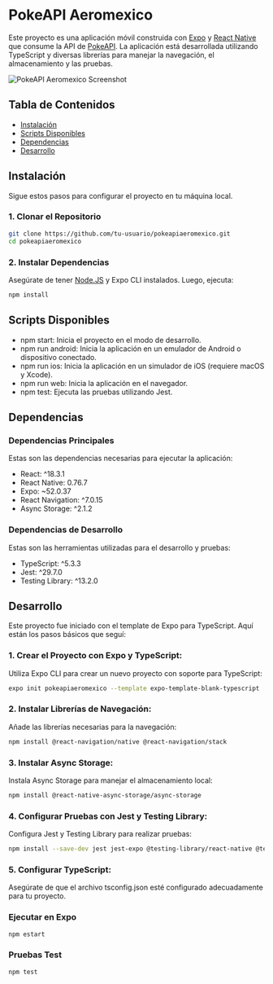 # PokeAPI Aeromexico

Este proyecto es una aplicación móvil construida con [Expo](https://expo.dev/) y [React Native](https://reactnative.dev/) que consume la API de [PokeAPI](https://pokeapi.co/). La aplicación está desarrollada utilizando TypeScript y diversas librerías para manejar la navegación, el almacenamiento y las pruebas.

![PokeAPI Aeromexico Screenshot](https://content.instructables.com/FQM/ILK3/IBRRVVZQ/FQMILK3IBRRVVZQ.jpg?auto=webp&frame=1&crop=3:2&width=320&md=MjAxNS0wNy0wNiAxNzowMTozNi4w)

## Tabla de Contenidos

- [Instalación](#instalación)
- [Scripts Disponibles](#scripts-disponibles)
- [Dependencias](#dependencias)
- [Desarrollo](#desarrollo)

## Instalación

Sigue estos pasos para configurar el proyecto en tu máquina local.

### 1. Clonar el Repositorio

```bash
git clone https://github.com/tu-usuario/pokeapiaeromexico.git
cd pokeapiaeromexico
```
### 2. Instalar Dependencias

Asegúrate de tener [Node.JS](https://node.js/) y Expo CLI instalados. Luego, ejecuta:

```bash
npm install
```
## Scripts Disponibles
- npm start: Inicia el proyecto en el modo de desarrollo.
- npm run android: Inicia la aplicación en un emulador de Android o dispositivo conectado.
- npm run ios: Inicia la aplicación en un simulador de iOS (requiere macOS y Xcode).
- npm run web: Inicia la aplicación en el navegador.
- npm test: Ejecuta las pruebas utilizando Jest.

## Dependencias

### Dependencias Principales
Estas son las dependencias necesarias para ejecutar la aplicación:

- React: ^18.3.1
- React Native: 0.76.7
- Expo: ~52.0.37
- React Navigation: ^7.0.15
- Async Storage: ^2.1.2
### Dependencias de Desarrollo
Estas son las herramientas utilizadas para el desarrollo y pruebas:

- TypeScript: ^5.3.3
- Jest: ^29.7.0
- Testing Library: ^13.2.0

## Desarrollo
Este proyecto fue iniciado con el template de Expo para TypeScript. Aquí están los pasos básicos que seguí:

### 1. Crear el Proyecto con Expo y TypeScript:

Utiliza Expo CLI para crear un nuevo proyecto con soporte para TypeScript:

```bash
expo init pokeapiaeromexico --template expo-template-blank-typescript
```
### 2. Instalar Librerías de Navegación:

Añade las librerías necesarias para la navegación:
```bash
npm install @react-navigation/native @react-navigation/stack
```

### 3. Instalar Async Storage:

Instala Async Storage para manejar el almacenamiento local:

```bash
npm install @react-native-async-storage/async-storage
```

### 4. Configurar Pruebas con Jest y Testing Library:

Configura Jest y Testing Library para realizar pruebas:

```bash
npm install --save-dev jest jest-expo @testing-library/react-native @testing-library/jest-native
```
### 5. Configurar TypeScript:

Asegúrate de que el archivo tsconfig.json esté configurado adecuadamente para tu proyecto.

### Ejecutar en Expo

```bash
npm estart
```

### Pruebas Test 

```bash
npm test
```






